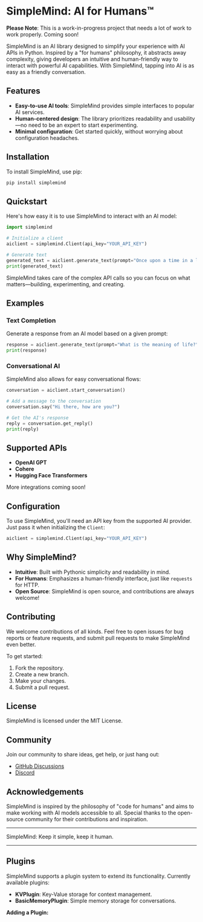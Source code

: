 # SimpleMind: AI for Humans™

**Please Note**: This is a work-in-progress project that needs a lot of work to work properly. Coming soon!

SimpleMind is an AI library designed to simplify your experience with AI APIs in Python. Inspired by a "for humans" philosophy, it abstracts away complexity, giving developers an intuitive and human-friendly way to interact with powerful AI capabilities. With SimpleMind, tapping into AI is as easy as a friendly conversation.

## Features
- **Easy-to-use AI tools**: SimpleMind provides simple interfaces to popular AI services.
- **Human-centered design**: The library prioritizes readability and usability—no need to be an expert to start experimenting.
- **Minimal configuration**: Get started quickly, without worrying about configuration headaches.

## Installation

To install SimpleMind, use pip:

```bash
pip install simplemind
```

## Quickstart

Here's how easy it is to use SimpleMind to interact with an AI model:

```python
import simplemind

# Initialize a client
aiclient = simplemind.Client(api_key="YOUR_API_KEY")

# Generate text
generated_text = aiclient.generate_text(prompt="Once upon a time in a land far away...")
print(generated_text)
```

SimpleMind takes care of the complex API calls so you can focus on what matters—building, experimenting, and creating.

## Examples

### Text Completion

Generate a response from an AI model based on a given prompt:

```python
response = aiclient.generate_text(prompt="What is the meaning of life?")
print(response)
```

### Conversational AI

SimpleMind also allows for easy conversational flows:

```python
conversation = aiclient.start_conversation()

# Add a message to the conversation
conversation.say("Hi there, how are you?")

# Get the AI's response
reply = conversation.get_reply()
print(reply)
```

## Supported APIs
- **OpenAI GPT**
- **Cohere**
- **Hugging Face Transformers**

More integrations coming soon!

## Configuration
To use SimpleMind, you'll need an API key from the supported AI provider. Just pass it when initializing the `Client`:

```python
aiclient = simplemind.Client(api_key="YOUR_API_KEY")
```

## Why SimpleMind?
- **Intuitive**: Built with Pythonic simplicity and readability in mind.
- **For Humans**: Emphasizes a human-friendly interface, just like `requests` for HTTP.
- **Open Source**: SimpleMind is open source, and contributions are always welcome!

## Contributing
We welcome contributions of all kinds. Feel free to open issues for bug reports or feature requests, and submit pull requests to make SimpleMind even better.

To get started:

1. Fork the repository.
2. Create a new branch.
3. Make your changes.
4. Submit a pull request.

## License
SimpleMind is licensed under the MIT License.

## Community
Join our community to share ideas, get help, or just hang out:

- [GitHub Discussions](https://github.com/simplemind-ai/simplemind/discussions)
- [Discord](https://discord.gg/simplemind)

## Acknowledgements
SimpleMind is inspired by the philosophy of "code for humans" and aims to make working with AI models accessible to all. Special thanks to the open-source community for their contributions and inspiration.

---

SimpleMind: Keep it simple, keep it human.

------------------------


## Plugins


SimpleMind supports a plugin system to extend its functionality. Currently available plugins:

- **KVPlugin**: Key-Value storage for context management.
- **BasicMemoryPlugin**: Simple memory storage for conversations.

**Adding a Plugin:**
